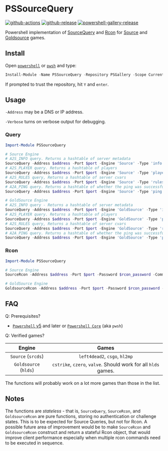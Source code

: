 # PSSourceQuery

[![github-actions](https://github.com/startersclan/PSSourceQuery/workflows/ci-master-pr/badge.svg)](https://github.com/startersclan/PSSourceQuery/actions)
[![github-release](https://img.shields.io/github/v/release/startersclan/PSSourceQuery?style=flat-square)](https://github.com/startersclan/PSSourceQuery/releases/)
[![powershell-gallery-release](https://img.shields.io/powershellgallery/v/PSSourceQuery?logo=powershell&logoColor=white&label=PSGallery&labelColor=&style=flat-square)](https://www.powershellgallery.com/packages/PSSourceQuery/)


Powershell implementation of [SourceQuery](https://developer.valvesoftware.com/wiki/Server_queries) and [Rcon](https://developer.valvesoftware.com/wiki/Source_RCON_Protocol) for [Source](https://developer.valvesoftware.com/wiki/Source) and [Goldsource](https://developer.valvesoftware.com/wiki/Goldsource) games.

## Install

Open [`powershell`](https://docs.microsoft.com/en-us/powershell/scripting/windows-powershell/install/installing-windows-powershell?view=powershell-5.1) or [`pwsh`](https://github.com/powershell/powershell#-powershell) and type:

```powershell
Install-Module -Name PSSourceQuery -Repository PSGallery -Scope CurrentUser -Verbose
```

If prompted to trust the repository, hit `Y` and `enter`.

## Usage

`-Address` may be a DNS or IP address.

`-Verbose` turns on verbose output for debugging.

### Query

```powershell
Import-Module PSSourceQuery

# Source Engine
# A2S_INFO query. Returns a hashtable of server metadata
SourceQuery -Address $address -Port $port -Engine 'Source' -Type 'info'
# A2S_PLAYER query. Returns a hashtable of players
SourceQuery -Address $address -Port $port -Engine 'Source' -Type 'players'
# A2S_RULES query, Returns a hashtable of server cvars
SourceQuery -Address $address -Port $port -Engine 'Source' -Type 'rules'
# A2A_PING query. Returns a hashtable of whether the ping was successful
SourceQuery -Address $address -Port $port -Engine 'Source' -Type 'ping'

# GoldSource Engine
# A2S_INFO query - Returns a hashtable of server metadata
SourceQuery -Address $address -Port $port -Engine 'GoldSource' -Type 'info'
# A2S_PLAYER query. Returns a hashtable of players
SourceQuery -Address $address -Port $port -Engine 'GoldSource' -Type 'players'
# A2S_RULES query, Returns a hashtable of server cvars
SourceQuery -Address $address -Port $port -Engine 'GoldSource' -Type 'rules'
# A2A_PING query. Returns a hashtable of whether the ping was successful
SourceQuery -Address $address -Port $port -Engine 'GoldSource' -Type 'ping'
```

### Rcon

```powershell
Import-Module PSSourceQuery

# Source Engine
SourceRcon -Address $address -Port $port -Password $rcon_password -Command 'status'

# GoldSource Engine
GoldsourceRcon -Address $address -Port $port -Password $rcon_password -Command 'status'
```

## FAQ

Q: Prerequisites?

- [`Powershell` v5](https://www.microsoft.com/en-us/download/details.aspx?id=50395) and later or [`Powershell Core`](https://github.com/powershell/powershell) (aka `pwsh`)

Q: Verified games?

Engine           |       Games
:---------------:|:---------------:
`Source` (`srcds`) | `left4dead2`, `csgo`, `hl2mp`
`Goldsource` (`hlds`) | `cstrike`, `czero`, `valve`. Should work for all `hlds` games.

The functions will probably work on a lot more games than those in the list.

## Notes

The functions are *stateless* - that is, `SourceQuery`, `SourceRcon`, and `GoldsourceRcon` are pure functions, storing no authentication or challenge states. This is to be expected for Source Queries, but not for Rcon. A possible future area of improvement would be to make `SourceRcon` and `GoldsourceRcon` construct and return a stateful Rcon object, that would improve client performance especially when multiple rcon commands need to be executed in sequence.
